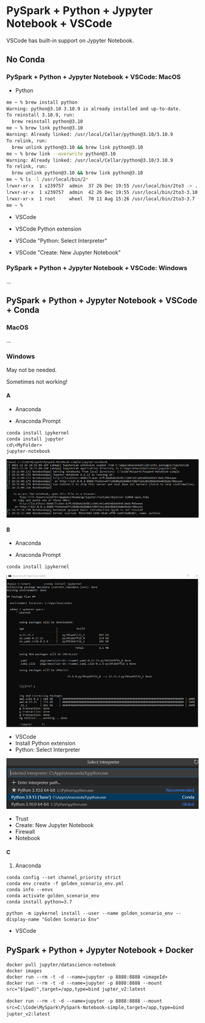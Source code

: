 # PySpark + Python + Jypyter Notebook + VSCode

VSCode has built-in support on Jypyter Notebook.

## No Conda

### PySpark + Python + Jypyter Notebook + VSCode: MacOS

- Python

```bash
me ~ % brew install python
Warning: python@3.10 3.10.9 is already installed and up-to-date.
To reinstall 3.10.9, run:
  brew reinstall python@3.10
me ~ % brew link python@3.10
Warning: Already linked: /usr/local/Cellar/python@3.10/3.10.9
To relink, run:
  brew unlink python@3.10 && brew link python@3.10
me ~ % brew link --overwrite python@3.10
Warning: Already linked: /usr/local/Cellar/python@3.10/3.10.9
To relink, run:
  brew unlink python@3.10 && brew link python@3.10
me ~ % ls -l /usr/local/bin/2*
lrwxr-xr-x  1 x239757  admin  37 26 Dec 19:55 /usr/local/bin/2to3 -> ../Cellar/python@3.10/3.10.9/bin/2to3
lrwxr-xr-x  1 x239757  admin  42 26 Dec 19:55 /usr/local/bin/2to3-3.10 -> ../Cellar/python@3.10/3.10.9/bin/2to3-3.10
lrwxr-xr-x  1 root     wheel  70 11 Aug 15:26 /usr/local/bin/2to3-3.7 -> ../../../Library/Frameworks/Python.framework/Versions/3.7/bin/2to3-3.7
me ~ % 
```

- VSCode

- VSCode Python extension

- VSCode "Python: Select Interpreter"

- VSCode "Create: New Jupyter Notebook"

### PySpark + Python + Jypyter Notebook + VSCode: Windows

...

## PySpark + Python + Jypyter Notebook + VSCode + Conda

### MacOS

...

### Windows

May not be needed.

Sometimes not working!

#### A

- Anaconda

- Anaconda Prompt

```dos
conda install ipykernel
conda install jupyter
cd\<MyFolder>
jupyter-notebook
```

![1672097489350](image/PySparkNotebook/1672097489350.png)

#### B

- Anaconda

- Anaconda Prompt

```dos
conda install ipykernel
```

![1672086486743](image/PySparkNotebook/1672086486743.png)

- VSCode
- Install Python extension
- Python: Select Interpreter

![1672086607385](image/PySparkNotebook/1672086607385.png)

- Trust
- Create: New Jupyter Notebook
- Firewall
- Notebook

#### C

1. Anaconda

```dos
conda config --set channel_priority strict
conda env create -f golden_scenario_env.yml
conda info --envs
conda activate golden_scenario_env
conda install python=3.7
```

```dos
python -m ipykernel install --user --name golden_scenario_env --display-name "Golden Scenario Env"
```

- VSCode

## PySpark + Python + Jypyter Notebook + Docker

```dos
docker pull jupyter/datascience-notebook
docker images
docker run --rm -t -d --name=jupyter -p 8888:8888 <imageId>
docker run --rm -t -d --name=jupyter -p 8888:8888 --mount src="$(pwd)",target=/app,type=bind jupter_v2:latest
```

`docker run --rm -t -d --name=jupyter -p 8888:8888 --mount src=C:\Code\MySpark\PySpark-Notebook-simple,target=/app,type=bind jupter_v2:latest`
